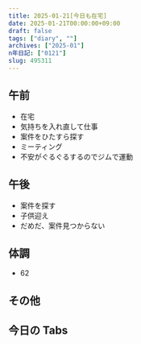 ```yaml
---
title: 2025-01-21[今日も在宅]
date: 2025-01-21T00:00:00+09:00
draft: false
tags: ["diary", ""]
archives: ["2025-01"]
n年日記: ["0121"]
slug: 495311
---
```


## 午前

- 在宅
- 気持ちを入れ直して仕事
- 案件をひたすら探す
- ミーティング
- 不安がぐるぐるするのでジムで運動

## 午後

- 案件を探す
- 子供迎え
- だめだ、案件見つからない

## 体調

- 62

## その他

## 今日の Tabs
